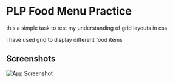 
# PLP Food Menu Practice

this a simple task to test my understanding of grid layouts in css

i have used grid to display different food items



## Screenshots

![App Screenshot](https://drive.google.com/file/d/1A8Jls12WeBMSgIk8OWTqbtMdpR-STsL6/view?usp=sharing)


